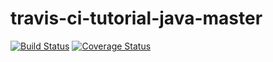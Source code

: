 # travis-ci-tutorial-java-master
[![Build Status](https://travis-ci.com/saiaung/travis-ci-tutorial-java-master.svg?branch=master)](https://travis-ci.com/saiaung/travis-ci-tutorial-java-master)
[![Coverage Status](https://coveralls.io/repos/github/saiaung/travis-ci-tutorial-java-master/badge.svg?branch=master)](https://coveralls.io/github/saiaung/travis-ci-tutorial-java-master?branch=master)
